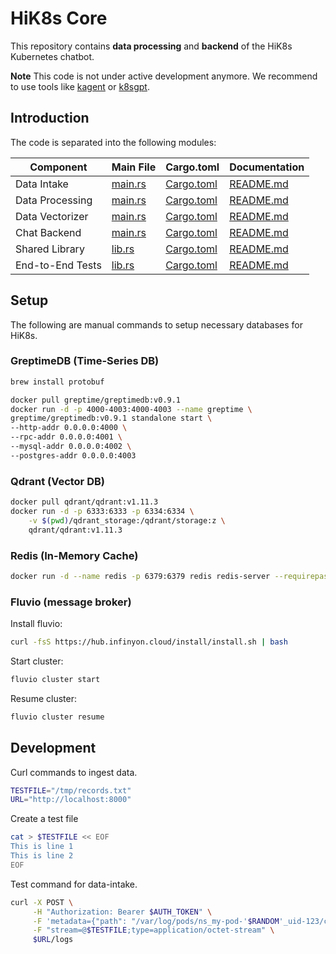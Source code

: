 # HiK8s Core

This repository contains **data processing** and **backend** of the HiK8s Kubernetes chatbot.

**Note** This code is not under active development anymore. We recommend to use tools like [kagent](https://github.com/kagent-dev/kagent) or [k8sgpt](https://github.com/k8sgpt-ai/k8sgpt).

## Introduction

The code is separated into the following modules:

| Component | Main File | Cargo.toml | Documentation |
|-----------|-----------|------------|---------------|
| Data Intake       | [main.rs](./rs/data-intake/src/main.rs)       | [Cargo.toml](./rs/data-intake/Cargo.toml)     | [README.md](./rs/data-intake/README.md)       |
| Data Processing   | [main.rs](./rs/data-processing/src/main.rs)   | [Cargo.toml](./rs/data-processing/Cargo.toml) | [README.md](./rs/data-processing/README.md)   |
| Data Vectorizer   | [main.rs](./rs/data-vectorizer/src/main.rs)   | [Cargo.toml](./rs/data-vectorizer/Cargo.toml) | [README.md](./rs/data-vectorizer/README.md)   |
| Chat Backend      | [main.rs](./rs/chat-backend/src/main.rs)      | [Cargo.toml](./rs/chat-backend/Cargo.toml)    | [README.md](./rs/chat-backend/README.md)      |
| Shared Library    | [lib.rs](./rs/shared/src/lib.rs)              | [Cargo.toml](./rs/shared/Cargo.toml)          | [README.md](./rs/shared/README.md)            |
| End-to-End Tests  | [lib.rs](./rs/tests/src/lib.rs)               | [Cargo.toml](./rs/tests/Cargo.toml)           | [README.md](./rs/tests/README.md)             |

## Setup

The following are manual commands to setup necessary databases for HiK8s.

### GreptimeDB (Time-Series DB)

```bash
brew install protobuf
```

```bash
docker pull greptime/greptimedb:v0.9.1
docker run -d -p 4000-4003:4000-4003 --name greptime \
greptime/greptimedb:v0.9.1 standalone start \
--http-addr 0.0.0.0:4000 \
--rpc-addr 0.0.0.0:4001 \
--mysql-addr 0.0.0.0:4002 \
--postgres-addr 0.0.0.0:4003
```

### Qdrant (Vector DB)

```bash
docker pull qdrant/qdrant:v1.11.3
docker run -d -p 6333:6333 -p 6334:6334 \
    -v $(pwd)/qdrant_storage:/qdrant/storage:z \
    qdrant/qdrant:v1.11.3
```

### Redis (In-Memory Cache)

```bash
docker run -d --name redis -p 6379:6379 redis redis-server --requirepass $REDIS_PASSWORD
```

### Fluvio (message broker)

Install fluvio:

```bash
curl -fsS https://hub.infinyon.cloud/install/install.sh | bash
```

Start cluster:

```bash
fluvio cluster start
```

Resume cluster:

```bash
fluvio cluster resume
```

## Development

Curl commands to ingest data.

```bash
TESTFILE="/tmp/records.txt"
URL="http://localhost:8000"
```

Create a test file

```bash
cat > $TESTFILE << EOF
This is line 1
This is line 2
EOF
```

Test command for data-intake.

```bash
curl -X POST \
     -H "Authorization: Bearer $AUTH_TOKEN" \
     -F 'metadata={"path": "/var/log/pods/ns_my-pod-'$RANDOM'_uid-123/container", "file": "file_name_value"};type=application/json' \
     -F "stream=@$TESTFILE;type=application/octet-stream" \
     $URL/logs
```
